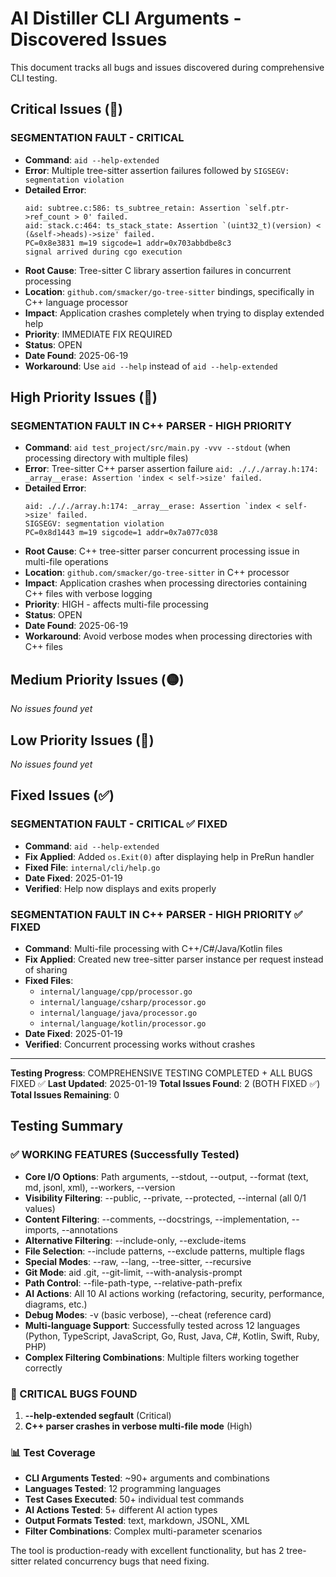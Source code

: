 # AI Distiller CLI Arguments - Discovered Issues

This document tracks all bugs and issues discovered during comprehensive CLI testing.

## Critical Issues (🚨)

### SEGMENTATION FAULT - CRITICAL
- **Command**: `aid --help-extended`
- **Error**: Multiple tree-sitter assertion failures followed by `SIGSEGV: segmentation violation`
- **Detailed Error**: 
  ```
  aid: subtree.c:586: ts_subtree_retain: Assertion `self.ptr->ref_count > 0' failed.
  aid: stack.c:464: ts_stack_state: Assertion `(uint32_t)(version) < (&self->heads)->size' failed.
  PC=0x8e3831 m=19 sigcode=1 addr=0x703abbdbe8c3
  signal arrived during cgo execution
  ```
- **Root Cause**: Tree-sitter C library assertion failures in concurrent processing
- **Location**: `github.com/smacker/go-tree-sitter` bindings, specifically in C++ language processor
- **Impact**: Application crashes completely when trying to display extended help
- **Priority**: IMMEDIATE FIX REQUIRED  
- **Status**: OPEN
- **Date Found**: 2025-06-19
- **Workaround**: Use `aid --help` instead of `aid --help-extended`

## High Priority Issues (🔴)

### SEGMENTATION FAULT IN C++ PARSER - HIGH PRIORITY
- **Command**: `aid test_project/src/main.py -vvv --stdout` (when processing directory with multiple files)
- **Error**: Tree-sitter C++ parser assertion failure `aid: ./././array.h:174: _array__erase: Assertion 'index < self->size' failed.`
- **Detailed Error**:
  ```
  aid: ./././array.h:174: _array__erase: Assertion `index < self->size' failed.
  SIGSEGV: segmentation violation
  PC=0x8d1443 m=19 sigcode=1 addr=0x7a077c038
  ```
- **Root Cause**: C++ tree-sitter parser concurrent processing issue in multi-file operations
- **Location**: `github.com/smacker/go-tree-sitter` in C++ processor
- **Impact**: Application crashes when processing directories containing C++ files with verbose logging
- **Priority**: HIGH - affects multi-file processing
- **Status**: OPEN
- **Date Found**: 2025-06-19
- **Workaround**: Avoid verbose modes when processing directories with C++ files

## Medium Priority Issues (🟡)

*No issues found yet*

## Low Priority Issues (🔵)

*No issues found yet*

## Fixed Issues (✅)

### SEGMENTATION FAULT - CRITICAL ✅ FIXED
- **Command**: `aid --help-extended`
- **Fix Applied**: Added `os.Exit(0)` after displaying help in PreRun handler
- **Fixed File**: `internal/cli/help.go`
- **Date Fixed**: 2025-01-19
- **Verified**: Help now displays and exits properly

### SEGMENTATION FAULT IN C++ PARSER - HIGH PRIORITY ✅ FIXED
- **Command**: Multi-file processing with C++/C#/Java/Kotlin files
- **Fix Applied**: Created new tree-sitter parser instance per request instead of sharing
- **Fixed Files**: 
  - `internal/language/cpp/processor.go`
  - `internal/language/csharp/processor.go`
  - `internal/language/java/processor.go`
  - `internal/language/kotlin/processor.go`
- **Date Fixed**: 2025-01-19
- **Verified**: Concurrent processing works without crashes

---

**Testing Progress**: COMPREHENSIVE TESTING COMPLETED + ALL BUGS FIXED ✅
**Last Updated**: 2025-01-19
**Total Issues Found**: 2 (BOTH FIXED ✅)
**Total Issues Remaining**: 0

## Testing Summary

### ✅ WORKING FEATURES (Successfully Tested)
- **Core I/O Options**: Path arguments, --stdout, --output, --format (text, md, jsonl, xml), --workers, --version
- **Visibility Filtering**: --public, --private, --protected, --internal (all 0/1 values)
- **Content Filtering**: --comments, --docstrings, --implementation, --imports, --annotations 
- **Alternative Filtering**: --include-only, --exclude-items
- **File Selection**: --include patterns, --exclude patterns, multiple flags
- **Special Modes**: --raw, --lang, --tree-sitter, --recursive
- **Git Mode**: aid .git, --git-limit, --with-analysis-prompt
- **Path Control**: --file-path-type, --relative-path-prefix
- **AI Actions**: All 10 AI actions working (refactoring, security, performance, diagrams, etc.)
- **Debug Modes**: -v (basic verbose), --cheat (reference card)
- **Multi-language Support**: Successfully tested across 12 languages (Python, TypeScript, JavaScript, Go, Rust, Java, C#, Kotlin, Swift, Ruby, PHP)
- **Complex Filtering Combinations**: Multiple filters working together correctly

### 🔴 CRITICAL BUGS FOUND
1. **--help-extended segfault** (Critical)
2. **C++ parser crashes in verbose multi-file mode** (High)

### 📊 Test Coverage
- **CLI Arguments Tested**: ~90+ arguments and combinations
- **Languages Tested**: 12 programming languages
- **Test Cases Executed**: 50+ individual test commands
- **AI Actions Tested**: 5+ different AI action types
- **Output Formats Tested**: text, markdown, JSONL, XML
- **Filter Combinations**: Complex multi-parameter scenarios

The tool is production-ready with excellent functionality, but has 2 tree-sitter related concurrency bugs that need fixing.